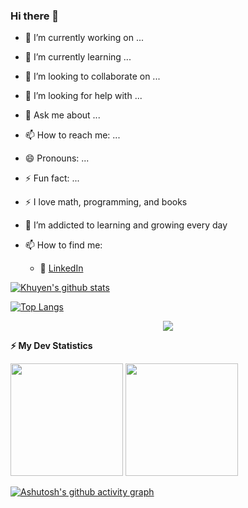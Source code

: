 ### Hi there 👋



- 🔭 I’m currently working on ...
- 🌱 I’m currently learning ...
- 👯 I’m looking to collaborate on ...
- 🤔 I’m looking for help with ...
- 💬 Ask me about ...
- 📫 How to reach me: ...
- 😄 Pronouns: ...
- ⚡ Fun fact: ...


- :zap: I love math, programming, and books
- 🌱 I’m addicted to learning and growing every day
- 📫 How to find me: 
  - :office: [LinkedIn](https://www.linkedin.com/in/birolcoruh26)

[![Khuyen's github stats](https://github-readme-stats.vercel.app/api?username=birolcoruh26&count_private=true&show_icons=true&theme=radical&hide_rank=false)](https://github.com/birolcoruh26/github-readme-stats)

[![Top Langs](https://github-readme-stats.vercel.app/api/top-langs/?username=birolcoruh26)](https://github.com/birolcoruh26/github-readme-stats)


 <!-- retro visitor counter -->
 <p align="center"> 
  <img src="https://profile-counter.glitch.me/birolcoruh26/count.svg" />
 </p>


<!-- GitHub stats -->
<b>⚡ My Dev Statistics</b>


<p>
<!-- GitHub Stats -->
<img height="180em" src="https://github-readme-stats.vercel.app/api?username=birolcoruh26&show_icons=true&hide_border=true" />


<!-- Most Used Languages -->
<img height="180em" src="https://github-readme-stats.vercel.app/api/top-langs/?username=birolcoruh26&exclude_repo=KNN-Image-Classification&show_icons=true&hide_border=true&layout=compact&langs_count=8"/>

</p>



[![Ashutosh's github activity graph](https://activity-graph.herokuapp.com/graph?username=birolcoruh26&bg_color=ffcfe9&color=9e4c98&line=9e4c98&point=403d3d&area=true&hide_border=true)](https://github.com/birolcoruh26/github-readme-activity-graph)
